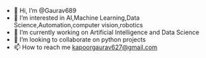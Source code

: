 - 👋 Hi, I’m @Gaurav689
- 👀 I’m interested in AI,Machine Learning,Data Science,Automation,computer vision,robotics
- 🌱 I’m currently working on Artificial Intelligence and Data Science 
- 💞️ I’m looking to collaborate on python projects
- 📫 How to reach me kapoorgaurav627@gmail.com

<!---
Gaurav689/Gaurav689 is a ✨ special ✨ repository because its `README.md` (this file) appears on your GitHub profile.
You can click the Preview link to take a look at your changes.
--->
